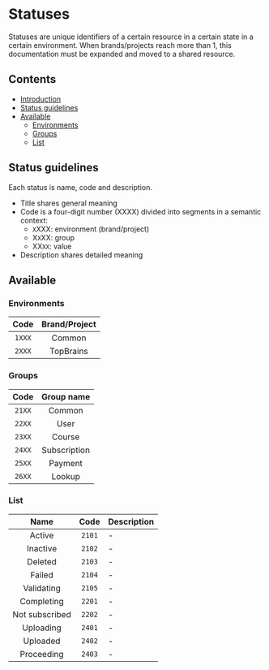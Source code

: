 # Statuses
Statuses are unique identifiers of a certain resource in a certain state in a certain environment. When brands/projects reach more than 1, this documentation must be expanded and moved to a shared resource.

## Contents
- [Introduction](#statuses)
- [Status guidelines](#status-guidelines)
- [Available](#available)
    - [Environments](#environments)
    - [Groups](#groups)
    - [List](#list)

## Status guidelines
Each status is name, code and description.
- Title shares general meaning
- Code is a four-digit number (XXXX) divided into segments in a semantic context:
    - `X`XXX: environment (brand/project)
    - X`X`XX: group
    - XX`XX`: value
- Description shares detailed meaning

## Available
### Environments
|  Code  | Brand/Project |
| :----: | :-----------: |
| `1XXX` |    Common     |
| `2XXX` |   TopBrains   |

### Groups
|  Code  |  Group name  |
| :----: | :----------: |
| `21XX` |    Common    |
| `22XX` |     User     |
| `23XX` |    Course    |
| `24XX` | Subscription |
| `25XX` |   Payment    |
| `26XX` |    Lookup    |

### List
|      Name      |  Code  | Description |
| :------------: | :----: | :---------- |
|     Active     | `2101` | -           |
|    Inactive    | `2102` | -           |
|    Deleted     | `2103` | -           |
|     Failed     | `2104` | -           |
|   Validating   | `2105` | -           |
|   Completing   | `2201` | -           |
| Not subscribed | `2202` | -           |
|   Uploading    | `2401` | -           |
|    Uploaded    | `2402` | -           |
|   Proceeding   | `2403` | -           |
